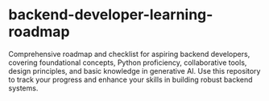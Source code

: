 # backend-developer-learning-roadmap
Comprehensive roadmap and checklist for aspiring backend developers, covering foundational concepts, Python proficiency, collaborative tools, design principles, and basic knowledge in generative AI. Use this repository to track your progress and enhance your skills in building robust backend systems.
